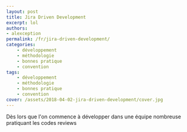 ```yaml
---
layout: post
title: Jira Driven Development
excerpt: lol
authors:
- alexception
permalink: /fr/jira-driven-development/
categories:
    - développement
    - méthodologie
    - bonnes pratique
    - convention
tags:
    - développement
    - méthodologie
    - bonnes pratique
    - convention
cover: /assets/2018-04-02-jira-driven-development/cover.jpg
---
```


Dès lors que l'on commence à développer dans une équipe nombreuse pratiquant les codes reviews
